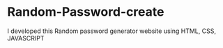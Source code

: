 # Random-Password-create
I developed this Random password generator website using HTML, CSS, JAVASCRIPT
